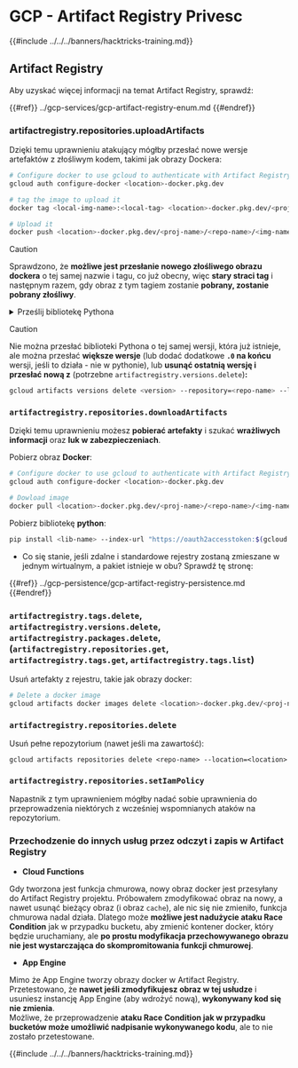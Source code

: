 # GCP - Artifact Registry Privesc

{{#include ../../../banners/hacktricks-training.md}}

## Artifact Registry

Aby uzyskać więcej informacji na temat Artifact Registry, sprawdź:

{{#ref}}
../gcp-services/gcp-artifact-registry-enum.md
{{#endref}}

### artifactregistry.repositories.uploadArtifacts

Dzięki temu uprawnieniu atakujący mógłby przesłać nowe wersje artefaktów z złośliwym kodem, takimi jak obrazy Dockera:
```bash
# Configure docker to use gcloud to authenticate with Artifact Registry
gcloud auth configure-docker <location>-docker.pkg.dev

# tag the image to upload it
docker tag <local-img-name>:<local-tag> <location>-docker.pkg.dev/<proj-name>/<repo-name>/<img-name>:<tag>

# Upload it
docker push <location>-docker.pkg.dev/<proj-name>/<repo-name>/<img-name>:<tag>
```
> [!CAUTION]
> Sprawdzono, że **możliwe jest przesłanie nowego złośliwego obrazu dockera** o tej samej nazwie i tagu, co już obecny, więc **stary straci tag** i następnym razem, gdy obraz z tym tagiem zostanie **pobrany, zostanie pobrany złośliwy**.

<details>

<summary>Prześlij bibliotekę Pythona</summary>

**Zacznij od stworzenia biblioteki do przesłania** (jeśli możesz pobrać najnowszą wersję z rejestru, możesz pominąć ten krok):

1.  **Ustaw strukturę swojego projektu**:

- Utwórz nowy katalog dla swojej biblioteki, np. `hello_world_library`.
- Wewnątrz tego katalogu utwórz kolejny katalog z nazwą swojego pakietu, np. `hello_world`.
- Wewnątrz katalogu swojego pakietu utwórz plik `__init__.py`. Ten plik może być pusty lub może zawierać inicjalizacje dla twojego pakietu.

```bash
mkdir hello_world_library
cd hello_world_library
mkdir hello_world
touch hello_world/__init__.py
```

2.  **Napisz kod swojej biblioteki**:

- Wewnątrz katalogu `hello_world` utwórz nowy plik Pythona dla swojego modułu, np. `greet.py`.
- Napisz swoją funkcję "Hello, World!":

```python
# hello_world/greet.py
def say_hello():
return "Hello, World!"
```

3.  **Utwórz plik `setup.py`**:

- W katalogu głównym swojego katalogu `hello_world_library` utwórz plik `setup.py`.
- Ten plik zawiera metadane o twojej bibliotece i informuje Pythona, jak ją zainstalować.

```python
# setup.py
from setuptools import setup, find_packages

setup(
name='hello_world',
version='0.1',
packages=find_packages(),
install_requires=[
# Jakiekolwiek zależności, których potrzebuje twoja biblioteka
],
)
```

**Teraz prześlij bibliotekę:**

1.  **Zbuduj swój pakiet**:

- Z katalogu głównego swojego katalogu `hello_world_library` uruchom:

```sh
python3 setup.py sdist bdist_wheel
```

2.  **Skonfiguruj uwierzytelnianie dla twine** (używane do przesyłania twojego pakietu):
- Upewnij się, że masz zainstalowane `twine` (`pip install twine`).
- Użyj `gcloud`, aby skonfigurować dane uwierzytelniające:
````
```sh
twine upload --username 'oauth2accesstoken' --password "$(gcloud auth print-access-token)" --repository-url https://<location>-python.pkg.dev/<project-id>/<repo-name>/ dist/*
```
````
3. **Wyczyść budowę**
```bash
rm -rf dist build hello_world.egg-info
```
</details>

> [!CAUTION]
> Nie można przesłać biblioteki Pythona o tej samej wersji, która już istnieje, ale można przesłać **większe wersje** (lub dodać dodatkowe **`.0` na końcu** wersji, jeśli to działa - nie w pythonie), lub **usunąć ostatnią wersję i przesłać nową z** (potrzebne `artifactregistry.versions.delete`)**:**
>
> ```sh
> gcloud artifacts versions delete <version> --repository=<repo-name> --location=<location> --package=<lib-name>
> ```

### `artifactregistry.repositories.downloadArtifacts`

Dzięki temu uprawnieniu możesz **pobierać artefakty** i szukać **wrażliwych informacji** oraz **luk w zabezpieczeniach**.

Pobierz obraz **Docker**:
```sh
# Configure docker to use gcloud to authenticate with Artifact Registry
gcloud auth configure-docker <location>-docker.pkg.dev

# Dowload image
docker pull <location>-docker.pkg.dev/<proj-name>/<repo-name>/<img-name>:<tag>
```
Pobierz bibliotekę **python**:
```bash
pip install <lib-name> --index-url "https://oauth2accesstoken:$(gcloud auth print-access-token)@<location>-python.pkg.dev/<project-id>/<repo-name>/simple/" --trusted-host <location>-python.pkg.dev --no-cache-dir
```
- Co się stanie, jeśli zdalne i standardowe rejestry zostaną zmieszane w jednym wirtualnym, a pakiet istnieje w obu? Sprawdź tę stronę:

{{#ref}}
../gcp-persistence/gcp-artifact-registry-persistence.md
{{#endref}}

### `artifactregistry.tags.delete`, `artifactregistry.versions.delete`, `artifactregistry.packages.delete`, (`artifactregistry.repositories.get`, `artifactregistry.tags.get`, `artifactregistry.tags.list`)

Usuń artefakty z rejestru, takie jak obrazy docker:
```bash
# Delete a docker image
gcloud artifacts docker images delete <location>-docker.pkg.dev/<proj-name>/<repo-name>/<img-name>:<tag>
```
### `artifactregistry.repositories.delete`

Usuń pełne repozytorium (nawet jeśli ma zawartość):
```
gcloud artifacts repositories delete <repo-name> --location=<location>
```
### `artifactregistry.repositories.setIamPolicy`

Napastnik z tym uprawnieniem mógłby nadać sobie uprawnienia do przeprowadzenia niektórych z wcześniej wspomnianych ataków na repozytorium.

### Przechodzenie do innych usług przez odczyt i zapis w Artifact Registry

- **Cloud Functions**

Gdy tworzona jest funkcja chmurowa, nowy obraz docker jest przesyłany do Artifact Registry projektu. Próbowałem zmodyfikować obraz na nowy, a nawet usunąć bieżący obraz (i obraz `cache`), ale nic się nie zmieniło, funkcja chmurowa nadal działa. Dlatego może **możliwe jest nadużycie ataku Race Condition** jak w przypadku bucketu, aby zmienić kontener docker, który będzie uruchamiany, ale **po prostu modyfikacja przechowywanego obrazu nie jest wystarczająca do skompromitowania funkcji chmurowej**.

- **App Engine**

Mimo że App Engine tworzy obrazy docker w Artifact Registry. Przetestowano, że **nawet jeśli zmodyfikujesz obraz w tej usłudze** i usuniesz instancję App Engine (aby wdrożyć nową), **wykonywany kod się nie zmienia**.\
Możliwe, że przeprowadzenie **ataku Race Condition jak w przypadku bucketów może umożliwić nadpisanie wykonywanego kodu**, ale to nie zostało przetestowane.

{{#include ../../../banners/hacktricks-training.md}}
